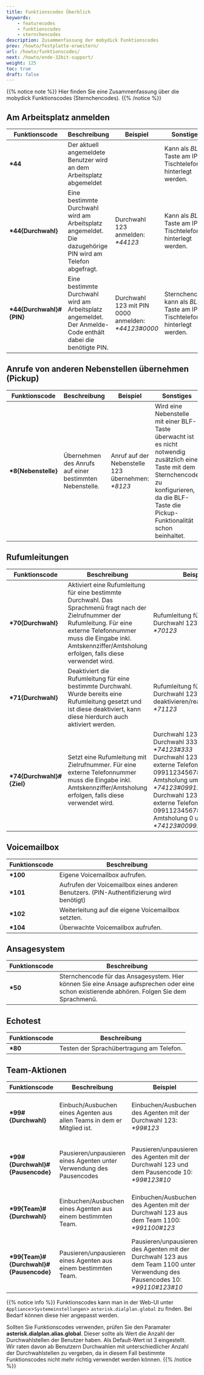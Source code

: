 ```yaml
---
title: Funktionscodes Überblick
keywords:
    - featurecodes
    - funktionscodes
    - sternchencodes
description: Zusammenfassung der mobydick Funktionscodes
prev: /howto/festplatte-erweitern/
url: /howto/funktionscodes/
next: /howto/ende-32bit-support/
weight: 125
toc: true
draft: false
---
```


{{% notice note %}}
Hier finden Sie eine Zusammenfassung über die mobydick Funktionscodes (Sternchencodes).
{{% /notice %}}

## Am Arbeitsplatz anmelden

|Funktionscode|Beschreibung|Beispiel|Sonstiges|
|---|---|---|---|
|**\*44**|Der aktuell angemeldete Benutzer wird an dem Arbeitsplatz abgemeldet||Kann als *BLF*-Taste am IP-Tischtelefon hinterlegt werden.|
|**\*44{Durchwahl}**|Eine bestimmte Durchwahl wird am Arbeitsplatz angemeldet. Die dazugehörige PIN wird am Telefon abgefragt.|Durchwahl 123 anmelden:<br>*\*44123*|Kann als *BLF*-Taste am IP-Tischtelefon hinterlegt werden.|
|**\*44{Durchwahl}#{PIN}**|Eine bestimmte Durchwahl wird am Arbeitsplatz angemeldet. Der Anmelde-Code enthält dabei die benötigte PIN.|Durchwahl 123 mit PIN 0000 anmelden:<br>*\*44123#0000*|Sternchencode kann als *BLF*-Taste am IP-Tischtelefon hinterlegt werden.|


## Anrufe von anderen Nebenstellen übernehmen (Pickup)

|Funktionscode|Beschreibung|Beispiel|Sonstiges|
|---|---|---|---|
|**\*8{Nebenstelle}**|Übernehmen des Anrufs auf einer bestimmten Nebenstelle.|Anruf auf der Nebenstelle 123 übernehmen:<br>*\*8123*|Wird eine Nebenstelle mit einer BLF-Taste überwacht ist es nicht notwendig zusätzlich eine Taste mit dem Sternchencode zu konfigurieren, da die BLF-Taste die Pickup-Funktionalität schon beinhaltet.|


## Rufumleitungen

|Funktionscode|Beschreibung|Beispiel|Sonstiges|
|---|---|---|---|
|**\*70{Durchwahl}**|Aktiviert eine Rufumleitung für eine bestimmte Durchwahl. Das Sprachmenü fragt nach der Zielrufnummer der Rufumleitung. Für eine externe Telefonnummer muss die Eingabe inkl. Amtskennziffer/Amtsholung erfolgen, falls diese verwendet wird.|Rufumleitung für die Durchwahl 123 aktivieren:<br>*\*70123*|Kann als *BLF*-Taste am IP-Tischtelefon hinterlegt werden.|
|**\*71{Durchwahl}**|Deaktiviert die Rufumleitung für eine bestimmte Durchwahl. Wurde bereits eine Rufumleitung gesetzt und ist diese deaktiviert, kann diese hierdurch auch aktiviert werden.|Rufumleitung für die Durchwahl 123 deaktivieren/reaktivieren:<br>*\*71123*|Kann als *BLF*-Taste am IP-Tischtelefon hinterlegt werden.|
|**\*74{Durchwahl}#{Ziel}**|Setzt eine Rufumleitung mit Zielrufnummer. Für eine externe Telefonnummer muss die Eingabe inkl. Amtskennziffer/Amtsholung erfolgen, falls diese verwendet wird.|Durchwahl 123 auf die Durchwahl 333 umleiten:<br>*\*74123#333*<br>Durchwahl 123 auf die externe Telefonnummer 0991123456789 ohne Amtsholung umleiten:<br>*\*74123#0991123456789*<br>Durchwahl 123 auf die externe Telefonnummer 0991123456789 mit der Amtsholung 0 umleiten:<br>*\*74123#00991123456789*|Kann als *BLF*-Taste am IP-Tischtelefon hinterlegt werden.|

## Voicemailbox

|Funktionscode|Beschreibung|
|---|---|
|**\*100**|Eigene Voicemailbox aufrufen.|
|**\*101**|Aufrufen der Voicemailbox eines anderen Benutzers. (PIN-Authentifizierung wird benötigt)|
|**\*102**|Weiterleitung auf die eigene Voicemailbox setzten.|
|**\*104**|Überwachte Voicemailbox aufrufen.|

## Ansagesystem

|Funktionscode|Beschreibung|
|---|---|
|**\*50**|Sternchencode für das Ansagesystem. Hier können Sie eine Ansage aufsprechen oder eine schon existierende abhören. Folgen Sie dem Sprachmenü.|

## Echotest

|Funktionscode|Beschreibung|
|---|---|
|**\*80**|Testen der Sprachübertragung am Telefon.|

## Team-Aktionen

|Funktionscode|Beschreibung|Beispiel|Sonstiges|
|---|---|---|---|
|**\*99#{Durchwahl}**|Einbuch/Ausbuchen eines Agenten aus allen Teams in dem er Mitglied ist.|Einbuchen/Ausbuchen des Agenten mit der Durchwahl 123:<br>*\*99#123*|Kann als *BLF*-Taste am IP-Tischtelefon hinterlegt werden.|
|**\*99#{Durchwahl}#{Pausencode}**|Pausieren/unpausieren eines Agenten unter Verwendung des Pausencodes|Pausieren/unpausieren des Agenten mit der Durchwahl 123 und dem Pausencode 10:<br>*\*99#123#10*|Kann als *BLF*-Taste am IP-Tischtelefon hinterlegt werden.|
|**\*99{Team}#{Durchwahl}**|Einbuchen/Ausbuchen eines Agenten aus einem bestimmten Team.|Einbuchen/Ausbuchen des Agenten mit der Durchwahl 123 aus dem Team 1100:<br>*\*991100#123*|Kann als *BLF*-Taste am IP-Tischtelefon hinterlegt werden.|
|**\*99{Team}#{Durchwahl}#{Pausencode}**|Pausieren/unpausieren eines Agenten aus einem bestimmten Team.|Pausieren/unpausieren des Agenten mit der Durchwahl 123 aus dem Team 1100 unter Verwendung des Pausencodes 10:<br>*\*99110#123#10*|Kann als *BLF*-Taste am IP-Tischtelefon hinterlegt werden.|

{{% notice info %}}
Funktionscodes kann man in der Web-UI unter `Appliance`>`Systemeinstellungen`> `asterisk.dialplan.global` zu finden. Bei Bedarf können diese hier angepasst werden.

Sollten Sie Funktionscodes verwenden, prüfen Sie den Paramater **asterisk.dialplan.alias.global**. Dieser sollte als Wert die Anzahl der Durchwahlstellen der Benutzer haben. Als Default-Wert ist 3 eingestellt.<br>
Wir raten davon ab Benutzern Durchwahlen mit unterschiedlicher Anzahl der Durchwahlstellen zu vergeben, da in diesem Fall bestimmte Funktionscodes nicht mehr richtig verwendet werden können.
{{% /notice %}}
